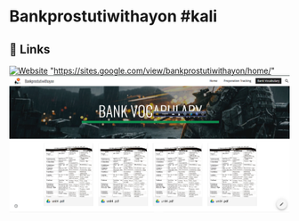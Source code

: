 # Bankprostutiwithayon #kali
## 🔗 Links
[![Website](https://img.shields.io/badge/my_portfolio-000?style=for-the-badge&logo=ko-fi&logoColor=white)](https://jstrieb.github.io/link-lock/#eyJ2IjoiMC4wLjEiLCJlIjoiaXR1UUM4RSsremZjZW9Da3YvM1prMkJvTjNtRmZ5ZndmYWE1TU1GQmxTUlhvK2MrU2l4WlVnNmRibmtmNks1MGFMc3VZNmpJTXEvdmRDbDFtYjNFOEVGdkVBZ1k5aGUwIiwiaCI6IllvdXIgYXJlIGluIGxpbnV4IDsgT1MiLCJzIjoiOVB2WE9uSTlEY1VNNVN1Q1hvcFFKZz09IiwiaSI6Im9SbStmRlVpaGNkRFN6ajgifQ==)
"https://sites.google.com/view/bankprostutiwithayon/home/"
![Logo](https://github.com/ayonthakur/Bankprostutiwithayon/blob/main/1.1.png?raw=true)




